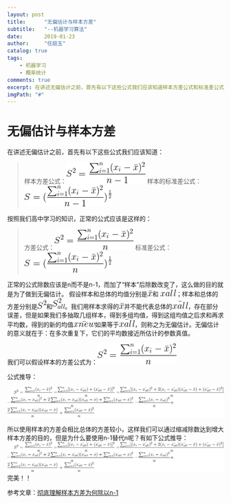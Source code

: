```yaml
---
layout: post
title:      "无偏估计与样本方差"
subtitle:   "--机器学习算法"
date:       2019-01-23
author:     "任庭玉"
catalog: true
tags:
    - 机器学习
    - 概率统计
comments: true
excerpt: 在讲述无偏估计之前，首先有以下这些公式我们应该知道样本方差公式和标准差公式...按照我们高中学习的知识，正常的公式应该是这样的...正常的公式除数应该是n而不是n-1，而加了“样本”后除数改变了，这么做的目的就是为了做到无偏估计...
imgPath: "#"
---
```


# 无偏估计与样本方差

在讲述无偏估计之前，首先有以下这些公式我们应该知道：

> 样本方差公式：![01](https://github.com/rendaxia/rendaxia.github.io/blob/master/images/formula/03.gif?raw=true)
  样本的标准差公式：![01](https://github.com/rendaxia/rendaxia.github.io/blob/master/images/formula/04.gif?raw=true)

按照我们高中学习的知识，正常的公式应该是这样的：

> 方差公式：![01](https://github.com/rendaxia/rendaxia.github.io/blob/master/images/formula/05.gif?raw=true)
  标准差公式：![01](https://github.com/rendaxia/rendaxia.github.io/blob/master/images/formula/06.gif?raw=true)

正常的公式除数应该是n而不是n-1，而加了“样本”后除数改变了，这么做的目的就是为了做到无偏估计。
假设样本和总体的均值分别是![01](https://github.com/rendaxia/rendaxia.github.io/blob/master/images/formula/07.gif?raw=true)和 ![01](https://github.com/rendaxia/rendaxia.github.io/blob/master/images/formula/08.gif?raw=true)；样本和总体的方差分别是![01](https://github.com/rendaxia/rendaxia.github.io/blob/master/images/formula/10.gif?raw=true)和![01](https://github.com/rendaxia/rendaxia.github.io/blob/master/images/formula/11.gif?raw=true)。我们用样本求得的![01](https://github.com/rendaxia/rendaxia.github.io/blob/master/images/formula/07.gif?raw=true)并不能代表总体的![01](https://github.com/rendaxia/rendaxia.github.io/blob/master/images/formula/08.gif?raw=true)，存在部分误差，但是如果我们多抽取几组样本，得到多组均值，得到这组均值之后求和再求平均数，得到的新的均值![01](https://github.com/rendaxia/rendaxia.github.io/blob/master/images/formula/09.gif?raw=true)如果等于![01](https://github.com/rendaxia/rendaxia.github.io/blob/master/images/formula/08.gif?raw=true)，则称之为无偏估计。无偏估计的意义就在于：在多次重复下，它们的平均数接近所估计的参数真值。

我们可以假设样本的方差公式为：![01](https://github.com/rendaxia/rendaxia.github.io/blob/master/images/formula/05.gif?raw=true)

公式推导：

![01](https://github.com/rendaxia/rendaxia.github.io/blob/master/images/formula/01.gif?raw=true)

所以使用样本的方差会相比总体的方差较小，这样我们可以通过缩减除数达到增大样本方差的目的，但是为什么要使用n-1替代n呢？有如下公式推导：
![02](https://github.com/rendaxia/rendaxia.github.io/blob/master/images/formula/01.gif?raw=true)
完美！！

参考文章：[彻底理解样本方差为何除以n-1][1]


[1]: https://blog.csdn.net/hearthougan/article/details/77859173